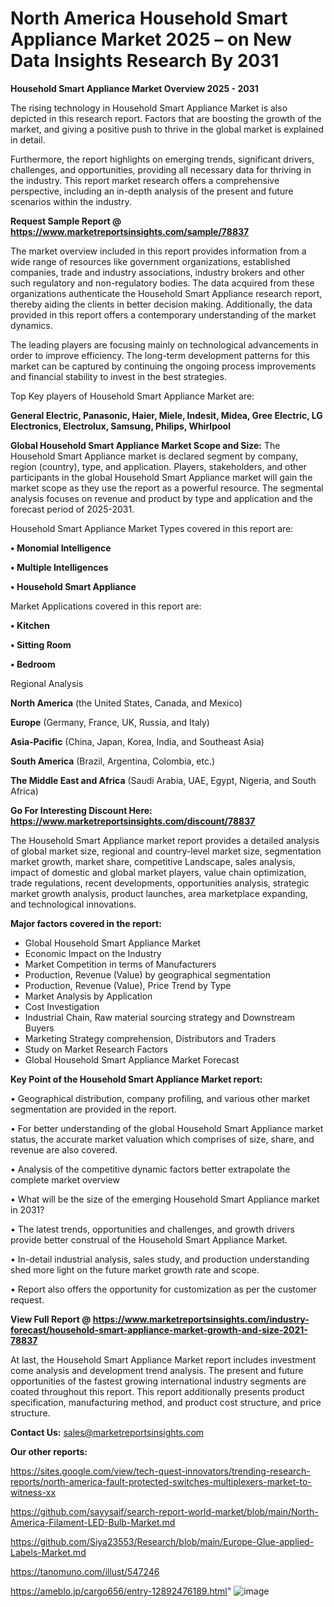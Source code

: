 # North America Household Smart Appliance Market 2025 – on New Data Insights Research By 2031

<Strong> Household Smart Appliance Market Overview 2025 - 2031</strong>

The rising technology in Household Smart Appliance Market is also depicted in this research report. Factors that are boosting the growth of the market, and giving a positive push to thrive in the global market is explained in detail.

Furthermore, the report highlights on emerging trends, significant drivers, challenges, and opportunities, providing all necessary data for thriving in the industry. This report market research offers a comprehensive perspective, including an in-depth analysis of the present and future scenarios within the industry.

<strong>Request Sample Report @ <a href=https://www.marketreportsinsights.com/sample/78837>https://www.marketreportsinsights.com/sample/78837</a></strong>

The market overview included in this report provides information from a wide range of resources like government organizations, established companies, trade and industry associations, industry brokers and other such regulatory and non-regulatory bodies. The data acquired from these organizations authenticate the Household Smart Appliance research report, thereby aiding the clients in better decision making. Additionally, the data provided in this report offers a contemporary understanding of the market dynamics.

The leading players are focusing mainly on technological advancements in order to improve efficiency. The long-term development patterns for this market can be captured by continuing the ongoing process improvements and financial stability to invest in the best strategies.

Top Key players of Household Smart Appliance Market are:

<strong>General Electric, Panasonic, Haier, Miele, Indesit, Midea, Gree Electric, LG Electronics, Electrolux, Samsung, Philips, Whirlpool</strong>

<strong><b>Global Household Smart Appliance Market Scope and Size:</b></strong>
The Household Smart Appliance market is declared segment by company, region (country), type, and application. Players, stakeholders, and other participants in the global Household Smart Appliance market will gain the market scope as they use the report as a powerful resource. The segmental analysis focuses on revenue and product by type and application and the forecast period of 2025-2031.

Household Smart Appliance Market Types covered in this report are:

<strong>• Monomial Intelligence

• Multiple Intelligences

• Household Smart Appliance</strong>

Market Applications covered in this report are:

<strong>• Kitchen

• Sitting Room

• Bedroom</strong> 

Regional Analysis

<strong>North America</strong> (the United States, Canada, and Mexico)

<strong>Europe</strong> (Germany, France, UK, Russia, and Italy)

<strong>Asia-Pacific</strong> (China, Japan, Korea, India, and Southeast Asia)

<strong>South America</strong> (Brazil, Argentina, Colombia, etc.)

<strong>The Middle East and Africa</strong> (Saudi Arabia, UAE, Egypt, Nigeria, and South Africa)

<strong>Go For Interesting Discount Here: <a href=https://www.marketreportsinsights.com/discount/78837>https://www.marketreportsinsights.com/discount/78837</a></strong>

The Household Smart Appliance market report provides a detailed analysis of global market size, regional and country-level market size, segmentation market growth, market share, competitive Landscape, sales analysis, impact of domestic and global market players, value chain optimization, trade regulations, recent developments, opportunities analysis, strategic market growth analysis, product launches, area marketplace expanding, and technological innovations.

<strong><b>Major factors covered in the report:</b></strong>
<ul>
  <li>Global Household Smart Appliance Market </li>
  <li>Economic Impact on the Industry</li>
  <li>Market Competition in terms of Manufacturers</li>
  <li>Production, Revenue (Value) by geographical segmentation</li>
  <li>Production, Revenue (Value), Price Trend by Type</li>
  <li>Market Analysis by Application</li>
  <li>Cost Investigation</li>
  <li>Industrial Chain, Raw material sourcing strategy and Downstream Buyers</li>
  <li>Marketing Strategy comprehension, Distributors and Traders</li>
  <li>Study on Market Research Factors</li>
  <li>Global Household Smart Appliance Market Forecast</li>
</ul>

<strong><b>Key Point of the Household Smart Appliance Market report:</b></strong>

• Geographical distribution, company profiling, and various other market segmentation are provided in the report.

• For better understanding of the global Household Smart Appliance market status, the accurate market valuation which comprises of size, share, and revenue are also covered.

• Analysis of the competitive dynamic factors better extrapolate the complete market overview

• What will be the size of the emerging Household Smart Appliance market in 2031?

• The latest trends, opportunities and challenges, and growth drivers provide better construal of the Household Smart Appliance Market.

• In-detail industrial analysis, sales study, and production understanding shed more light on the future market growth rate and scope.

• Report also offers the opportunity for customization as per the customer request.

<strong><b>View Full Report @ <a href=https://www.marketreportsinsights.com/industry-forecast/household-smart-appliance-market-growth-and-size-2021-78837>https://www.marketreportsinsights.com/industry-forecast/household-smart-appliance-market-growth-and-size-2021-78837</a></b></strong>


At last, the Household Smart Appliance Market report includes investment come analysis and development trend analysis. The present and future opportunities of the fastest growing international industry segments are coated throughout this report. This report additionally presents product specification, manufacturing method, and product cost structure, and price structure.

<strong>Contact Us:</strong>
sales@marketreportsinsights.com

<strong>Our other reports:</strong>

<a href=https://sites.google.com/view/tech-quest-innovators/trending-research-reports/north-america-fault-protected-switches-multiplexers-market-to-witness-xx>https://sites.google.com/view/tech-quest-innovators/trending-research-reports/north-america-fault-protected-switches-multiplexers-market-to-witness-xx</a>

<a href=https://github.com/sayysaif/search-report-world-market/blob/main/North-America-Filament-LED-Bulb-Market.md>https://github.com/sayysaif/search-report-world-market/blob/main/North-America-Filament-LED-Bulb-Market.md</a>

<a href=https://github.com/Siya23553/Research/blob/main/Europe-Glue-applied-Labels-Market.md>https://github.com/Siya23553/Research/blob/main/Europe-Glue-applied-Labels-Market.md</a>

<a href=https://tanomuno.com/illust/547246>https://tanomuno.com/illust/547246</a>

<a href=https://ameblo.jp/cargo656/entry-12892476189.html>https://ameblo.jp/cargo656/entry-12892476189.html</a>"
![image](https://github.com/user-attachments/assets/0deaa44a-c7c8-4baf-bca0-9b616a3b2619)

